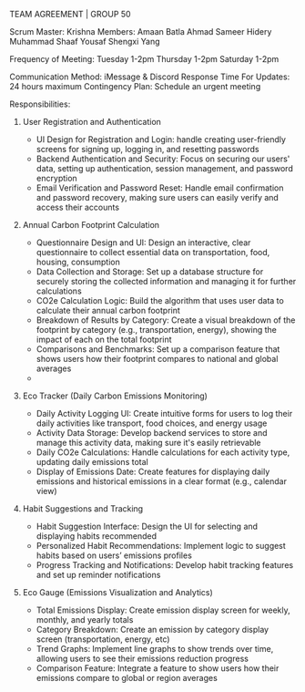 TEAM AGREEMENT | GROUP 50

Scrum Master: Krishna
Members: Amaan Batla
         Ahmad Sameer Hidery
         Muhammad Shaaf Yousaf
         Shengxi Yang

Frequency of Meeting:
Tuesday 1-2pm
Thursday 1-2pm
Saturday 1-2pm

Communication Method: iMessage & Discord
Response Time For Updates: 24 hours maximum
Contingency Plan: Schedule an urgent meeting


Responsibilities:
1. User Registration and Authentication
    - UI Design for Registration and Login: handle creating user-friendly screens for signing up, logging in, and resetting passwords
    - Backend Authentication and Security: Focus on securing our users' data, setting up authentication, session management, and password encryption
    - Email Verification and Password Reset: Handle email confirmation and password recovery, making sure users can easily verify and access their accounts
      
2. Annual Carbon Footprint Calculation
    - Questionnaire Design and UI: Design an interactive, clear questionnaire to collect essential data on transportation, food, housing, consumption
    - Data Collection and Storage: Set up a database structure for securely storing the collected information and managing it for further calculations
    - CO2e Calculation Logic: Build the algorithm that uses user data to calculate their annual carbon footprint
    - Breakdown of Results by Category: Create a visual breakdown of the footprint by category (e.g., transportation, energy), showing the impact of each on the total footprint
    - Comparisons and Benchmarks: Set up a comparison feature that shows users how their footprint compares to national and global averages
    - 
3. Eco Tracker (Daily Carbon Emissions Monitoring)
    - Daily Activity Logging UI: Create intuitive forms for users to log their daily activities like transport, food choices, and energy usage
    - Activity Data Storage: Develop backend services to store and manage this activity data, making sure it's easily retrievable
    - Daily CO2e Calculations: Handle calculations for each activity type, updating daily emissions total
    - Display of Emissions Date: Create features for displaying daily emissions and historical emissions in a clear format (e.g., calendar view)

4. Habit Suggestions and Tracking
    - Habit Suggestion Interface: Design the UI for selecting and displaying habits recommended
    - Personalized Habit Recommendations: Implement logic to suggest habits based on users’ emissions profiles
    - Progress Tracking and Notifications: Develop habit tracking features and set up reminder notifications

5. Eco Gauge (Emissions Visualization and Analytics)
    - Total Emissions Display: Create emission display screen for weekly, monthly, and yearly totals
    - Category Breakdown: Create an emission by category display screen (transportation, energy, etc)
    - Trend Graphs: Implement line graphs to show trends over time, allowing users to see their emissions reduction progress
    - Comparison Feature: Integrate a feature to show users how their emissions compare to global or region averages
  
